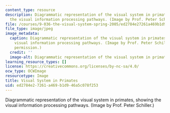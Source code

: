 ```yaml
---
content_type: resource
description: Diagrammatic representation of the visual system in primates, showing
  the visual information processing pathways. (Image by Prof. Peter Schiller.)
file: /courses/9-036-the-visual-system-spring-2005/ed2784e27261a469b1d946a5c078f253_9-036s05.jpg
file_type: image/jpeg
image_metadata:
  caption: Diagrammatic representation of the visual system in primates, showing the
    visual information processing pathways. (Image by Prof. Peter Schiller. Used with
    permission.)
  credit: ''
  image-alt: Diagrammatic representation of the visual system in primates.
learning_resource_types: []
license: https://creativecommons.org/licenses/by-nc-sa/4.0/
ocw_type: OCWImage
resourcetype: Image
title: Visual System in Primates
uid: ed2784e2-7261-a469-b1d9-46a5c078f253
---
```

Diagrammatic representation of the visual system in primates, showing the visual information processing pathways. (Image by Prof. Peter Schiller.)